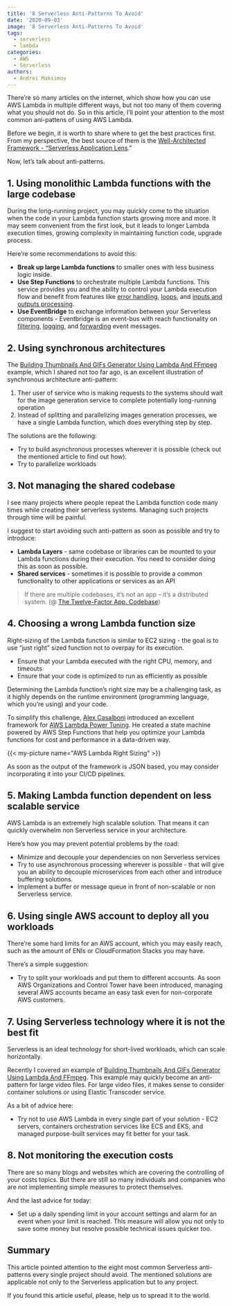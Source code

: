 ```yaml
---
title: '8 Serverless Anti-Patterns To Avoid'
date: '2020-09-03'
image: '8 Serverless Anti-Patterns To Avoid'
tags:
  - serverless
  - lambda
categories:
  - AWS
  - Serverless
authors:
  - Andrei Maksimov
---
```


There’re so many articles on the internet, which show how you can use AWS Lambda in multiple different ways, but not too many of them covering what you should not do. So in this article, I’ll point your attention to the most common ani-pattens of using AWS Lambda.

Before we begin, it is worth to share where to get the best practices first. From my perspective, the best source of them is the [Well-Architected Framework - “Serverless Application Lens](https://d1.awsstatic.com/whitepapers/architecture/AWS-Serverless-Applications-Lens.pdf).”

Now, let’s talk about anti-patterns.

## 1. Using monolithic Lambda functions with the large codebase

During the long-running project, you may quickly come to the situation when the code in your Lambda function starts growing more and more. It may seem convenient from the first look, but it leads to longer Lambda execution times, growing complexity in maintaining function code, upgrade process.

Here’re some recommendations to avoid this:

* **Break up large Lambda functions** to smaller ones with less business logic inside.
* **Use Step Functions** to orchestrate multiple Lambda functions. This service provides you and the ability to control your Lambda execution flow and benefit from features like [error handling](https://docs.aws.amazon.com/step-functions/latest/dg/tutorial-handling-error-conditions.html), [loops](https://docs.aws.amazon.com/step-functions/latest/dg/tutorial-create-iterate-pattern-section.html), and [inputs and outputs processing](https://docs.aws.amazon.com/step-functions/latest/dg/concepts-input-output-filtering.html).
* **Use EventBridge** to exchange information between your Serverless components - Eventbridge is an event-bus with reach functionality on [filtering](https://docs.aws.amazon.com/eventbridge/latest/userguide/content-filtering-with-event-patterns.html), [logging](https://docs.aws.amazon.com/eventbridge/latest/userguide/logging-cw-api-calls-eventbridge.html), and [forwarding](https://docs.aws.amazon.com/eventbridge/latest/userguide/eventbridge-cross-account-event-delivery.html) event messages.

## 2. Using synchronous architectures

The [Building Thumbnails And GIFs Generator Using Lambda And FFmpeg](https://hands-on.cloud/building-thumbnails-and-gifs-generator-using-lambda-and-ffmpeg/) example, which I shared not too far ago, is an excellent illustration of synchronous architecture anti-pattern:

1. Ther user of service who is making requests to the systems should wait for the image generation service to complete potentially long-running operation
2. Instead of splitting and parallelizing images generation processes, we have a single Lambda function, which does everything step by step.

The solutions are the following:

* Try to build asynchronous processes wherever it is possible (check out the mentioned article to find out how).
* Try to parallelize workloads

## 3. Not managing the shared codebase

I see many projects where people repeat the Lambda function code many times while creating their serverless systems. Managing such projects through time will be painful.

I suggest to start avoiding such anti-pattern as soon as possible and try to introduce:

* **Lambda Layers** - same codebase or libraries can be mounted to your Lambda functions during their execution. You need to consider doing this as soon as possible.
* **Shared services** - sometimes it is possible to provide a common functionality to other applications or services as an API

> If there are multiple codebases, it’s not an app – it’s a distributed system. (@ [The Twelve-Factor App. Codebase](https://12factor.net/codebase))

## 4. Choosing a wrong Lambda function size

Right-sizing of the Lambda function is similar to EC2 sizing - the goal is to use “just right” sized function not to overpay for its execution.

* Ensure that your Lambda executed with the right CPU, memory, and timeouts
* Ensure that your code is optimized to run as efficiently as possible

Determining the Lambda function’s right size may be a challenging task, as it highly depends on the runtime environment (programming language, which you’re using) and your code.

To simplify this challenge, [Alex Casalboni](https://github.com/alexcasalboni) introduced an excellent framework for [AWS Lambda Power Tuning](https://github.com/alexcasalboni/aws-lambda-power-tuning). He created a state machine powered by AWS Step Functions that help you optimize your Lambda functions for cost and performance in a data-driven way.

{{< my-picture name="AWS Lambda Right Sizing" >}}

As soon as the output of the framework is JSON based, you may consider incorporating it into your CI/CD pipelines.

## 5. Making Lambda function dependent on less scalable service

AWS Lambda is an extremely high scalable solution. That means it can quickly overwhelm non Serverless service in your architecture.

Here’s how you may prevent potential problems by the road:

* Minimize and decouple your dependencies on non Serverless services
* Try to use asynchronous processing wherever is possible - that will give you an ability to decouple microservices from each other and introduce buffering solutions.
* Implement a buffer or message queue in front of non-scalable or non Serverless service.

## 6. Using single AWS account to deploy all you workloads

There’re some hard limits for an AWS account, which you may easily reach, such as the amount of ENIs or CloudFormation Stacks you may have.

There’s a simple suggestion:

* Try to split your workloads and put them to different accounts. As soon AWS Organizations and Control Tower have been introduced, managing several AWS accounts became an easy task even for non-corporate AWS customers.

## 7. Using Serverless technology where it is not the best fit

Serverless is an ideal technology for short-lived workloads, which can scale horizontally.

Recently I covered an example of [Building Thumbnails And GIFs Generator Using Lambda And FFmpeg](https://hands-on.cloud/building-thumbnails-and-gifs-generator-using-lambda-and-ffmpeg/). This example may quickly become an anti-pattern for large video files. For large video files, it makes sense to consider container solutions or using Elastic Transcoder service.

As a bit of advice here:

* Try not to use AWS Lambda in every single part of your solution - EC2 servers, containers orchestration services like ECS and EKS, and managed purpose-built services may fit better for your task.

## 8. Not monitoring the execution costs

There are so many blogs and websites which are covering the controlling of your costs topics. But there are still so many individuals and companies who are not implementing simple measures to protect themselves.

And the last advice for today:

* Set up a daily spending limit in your account settings and alarm for an event when your limit is reached. This measure will allow you not only to save some money but resolve possible technical issues quicker too.

## Summary

This article pointed attention to the eight most common Serverless anti-patterns every single project should avoid. The mentioned solutions are applicable not only to the Serverless application but to any project.

If you found this article useful, please, help us to spread it to the world.
